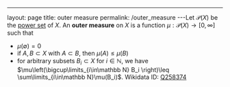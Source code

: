 ---
 layout: page
 title: outer measure
 permalink: /outer_measure
---Let $\mathcal P(X)$ be the [power set](https://defsmath.github.io/DefsMath/power_set) of $X$. An **outer measure** on $X$ is a function $\mu: \mathcal P(X) \to [0,\infty]$ such that
- $\mu(\emptyset) = 0$ 
- if $A, B \subset X$ with $A\subset B$, then $\mu(A) \leq\mu(B)$
- for arbitrary subsets $B_i \subset X$ for $i \in \mathbb N$, we have $\mu\left(\bigcup\limits_{i\in\mathbb N} B_i \right)\leq \sum\limits_{i\in\mathbb N}\mu(B_i)$.
Wikidata ID: [Q258374](https://www.wikidata.org/wiki/Q258374)